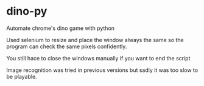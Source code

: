 # dino-py
Automate chrome's dino game with python


Used selenium to resize and place the window always the same so the program can check the same pixels confidently.


You still hace to close the windows manually if you want to end the script


Image recognition was tried in previous versions but sadly it was too slow to be playable.